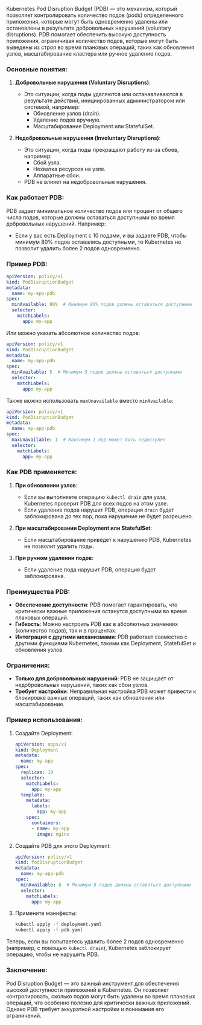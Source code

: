 Kubernetes Pod Disruption Budget (PDB) — это механизм, который позволяет контролировать количество подов (pods) определенного приложения, которые могут быть одновременно удалены или остановлены в результате добровольных нарушений (voluntary disruptions). PDB помогает обеспечить высокую доступность приложения, ограничивая количество подов, которые могут быть выведены из строя во время плановых операций, таких как обновления узлов, масштабирование кластера или ручное удаление подов.

### Основные понятия:
1. **Добровольные нарушения (Voluntary Disruptions)**:
   - Это ситуации, когда поды удаляются или останавливаются в результате действий, инициированных администратором или системой, например:
     - Обновление узлов (drain).
     - Удаление подов вручную.
     - Масштабирование Deployment или StatefulSet.

2. **Недобровольные нарушения (Involuntary Disruptions)**:
   - Это ситуации, когда поды прекращают работу из-за сбоев, например:
     - Сбой узла.
     - Нехватка ресурсов на узле.
     - Аппаратные сбои.
   - PDB не влияет на недобровольные нарушения.

### Как работает PDB:
PDB задает минимальное количество подов или процент от общего числа подов, которые должны оставаться доступными во время добровольных нарушений. Например:
- Если у вас есть Deployment с 10 подами, и вы задаете PDB, чтобы минимум 80% подов оставались доступными, то Kubernetes не позволит удалить более 2 подов одновременно.

### Пример PDB:
```yaml
apiVersion: policy/v1
kind: PodDisruptionBudget
metadata:
  name: my-app-pdb
spec:
  minAvailable: 80%  # Минимум 80% подов должны оставаться доступными
  selector:
    matchLabels:
      app: my-app
```

Или можно указать абсолютное количество подов:
```yaml
apiVersion: policy/v1
kind: PodDisruptionBudget
metadata:
  name: my-app-pdb
spec:
  minAvailable: 5  # Минимум 5 подов должны оставаться доступными
  selector:
    matchLabels:
      app: my-app
```

Также можно использовать `maxUnavailable` вместо `minAvailable`:
```yaml
apiVersion: policy/v1
kind: PodDisruptionBudget
metadata:
  name: my-app-pdb
spec:
  maxUnavailable: 1  # Максимум 1 под может быть недоступен
  selector:
    matchLabels:
      app: my-app
```

### Как PDB применяется:
1. **При обновлении узлов**:
   - Если вы выполняете операцию `kubectl drain` для узла, Kubernetes проверит PDB для всех подов на этом узле.
   - Если удаление подов нарушит PDB, операция `drain` будет заблокирована до тех пор, пока нарушение не будет разрешено.

2. **При масштабировании Deployment или StatefulSet**:
   - Если масштабирование приведет к нарушению PDB, Kubernetes не позволит удалить поды.

3. **При ручном удалении подов**:
   - Если удаление пода нарушит PDB, операция будет заблокирована.

### Преимущества PDB:
- **Обеспечение доступности**: PDB помогает гарантировать, что критически важные приложения останутся доступными во время плановых операций.
- **Гибкость**: Можно настроить PDB как в абсолютных значениях (количество подов), так и в процентах.
- **Интеграция с другими механизмами**: PDB работает совместно с другими функциями Kubernetes, такими как Deployment, StatefulSet и обновления узлов.

### Ограничения:
- **Только для добровольных нарушений**: PDB не защищает от недобровольных нарушений, таких как сбои узлов.
- **Требует настройки**: Неправильная настройка PDB может привести к блокировке важных операций, таких как обновления или масштабирование.

### Пример использования:
1. Создайте Deployment:
   ```yaml
   apiVersion: apps/v1
   kind: Deployment
   metadata:
     name: my-app
   spec:
     replicas: 10
     selector:
       matchLabels:
         app: my-app
     template:
       metadata:
         labels:
           app: my-app
       spec:
         containers:
         - name: my-app
           image: nginx
   ```

2. Создайте PDB для этого Deployment:
   ```yaml
   apiVersion: policy/v1
   kind: PodDisruptionBudget
   metadata:
     name: my-app-pdb
   spec:
     minAvailable: 8  # Минимум 8 подов должны оставаться доступными
     selector:
       matchLabels:
         app: my-app
   ```

3. Примените манифесты:
   ```bash
   kubectl apply -f deployment.yaml
   kubectl apply -f pdb.yaml
   ```

Теперь, если вы попытаетесь удалить более 2 подов одновременно (например, с помощью `kubectl drain`), Kubernetes заблокирует операцию, чтобы не нарушить PDB.

### Заключение:
Pod Disruption Budget — это важный инструмент для обеспечения высокой доступности приложений в Kubernetes. Он позволяет контролировать, сколько подов могут быть удалены во время плановых операций, что особенно полезно для критически важных приложений. Однако PDB требует аккуратной настройки и понимания его ограничений.

